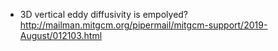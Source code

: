 - 3D vertical eddy diffusivity is empolyed?
<http://mailman.mitgcm.org/pipermail/mitgcm-support/2019-August/012103.html>
